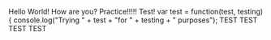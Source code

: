 Hello World!
How are you?
Practice!!!!!
Test!
var test = function(test, testing) {
  console.log("Trying " + test + "for " + testing + " purposes");
TEST TEST TEST TEST

